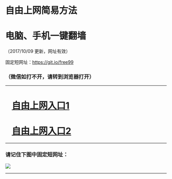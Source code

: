 ﻿# 自由上网简易方法

# 电脑、手机一键翻墙

（2017/10/09 更新，网址有效）

固定短网址：https://git.io/free99

### （微信如打不开，请转到浏览器打开）


***





# &nbsp;&nbsp; <a href="http://ft276323165.fwq-tz-1001.info/fwqtz01.html?t=100900120686 " target="_blank">自由上网入口1</a>
# &nbsp;&nbsp; <a href="http://ft1251912099.fwq-tz-1002.info/fwqtz02.html?t=100900129177 " target="_blank">自由上网入口2</a>
***

### 请记住下图中固定短网址：

<img src="https://s3-us-west-2.amazonaws.com/fwq-1001/yjfq-20170905okok.png" /> 


***

